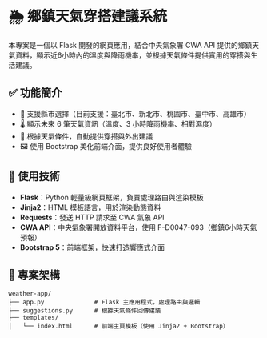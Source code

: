 
# 🌦 鄉鎮天氣穿搭建議系統

本專案是一個以 Flask 開發的網頁應用，結合中央氣象署 CWA API 提供的鄉鎮天氣資料，顯示近6小時內的溫度與降雨機率，並根據天氣條件提供實用的穿搭與生活建議。

## ✅ 功能簡介

- 📍 支援縣市選擇（目前支援：臺北市、新北市、桃園市、臺中市、高雄市）
- 🌡 顯示未來 6 筆天氣資訊（溫度、3 小時降雨機率、相對濕度）
- 📌 根據天氣條件，自動提供穿搭與外出建議
- 🖼️ 使用 Bootstrap 美化前端介面，提供良好使用者體驗

## 🧠 使用技術

- **Flask**：Python 輕量級網頁框架，負責處理路由與渲染模板
- **Jinja2**：HTML 模板語言，用於渲染動態資料
- **Requests**：發送 HTTP 請求至 CWA 氣象 API
- **CWA API**：中央氣象署開放資料平台，使用 F-D0047-093（鄉鎮6小時天氣預報）
- **Bootstrap 5**：前端框架，快速打造響應式介面

## 🔧 專案架構

```
weather-app/
├── app.py              # Flask 主應用程式，處理路由與邏輯
├── suggestions.py      # 根據天氣條件回傳建議
├── templates/
│   └── index.html      # 前端主頁模板（使用 Jinja2 + Bootstrap）
```
